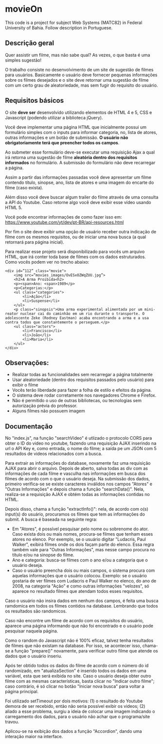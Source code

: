 # movieOn
This code is a project for subject Web Systems (MATC82) in Federal University of Bahia. Follow description in Portuguese.

## **Descrição geral**

Quer assistir um filme, mas não sabe qual? As vezes, o que basta é uma simples sugestão!

O trabalho consiste no desenvolvimento de um site de sugestão de filmes para usuários. Basicamente o usuário deve fornecer pequenas informações sobre os filmes desejados e o site deve retornar uma sugestão de filme com um certo grau de aleatoriedade, mas sem fugir do requisito do usuário.

## **Requisitos básicos**

O site **deve ser** desenvolvido utilizando elementos de HTML 4 e 5, CSS e Javascript (podendo utilizar a biblioteca jQuery).

Você deve implementar uma página HTML que inicialmente possui um formulário simples com o inputs para informar categoria,  no, lista de atores, outras informações e um botão de submissão. **O usuário não obrigatoriamente terá que preencher todos os campos**.

Ao submeter esse formulário deve-se executar uma requisição Ajax a qual irá retorna uma sugestão de filme **aleatória dentro dos requisitos informados** no formulário. A submissão do formulário não deve recarregar a página.

Assim a partir das informações passadas você deve apresentar um filme contendo título, sinopse, ano, lista de atores e uma imagem do encarte do filme (caso exista).

Além disso você deve buscar algum trailer do filme através de uma consulta a API do Youtube. Caso retorne algo você deve exibir esse vídeo usando HTML 5.

Você pode encontrar informações de como fazer isso em: https://www.youtube.com/yt/dev/pt-BR/api-resources.html

Por fim o site deve exibir uma opção de usuário receber outra indicação de filme com os mesmos requisitos, ou de iniciar uma nova busca (a qual retornará para página inicial).

Para realizar esse projeto será disponibilizado para vocês um arquivo HTML, que irá conter toda base de filmes com os dados estruturados. Como vocês podem ver no trecho abaixo:
```
<div id=”112” class="movie">
	<img src=”movies_images/OvESxOZWqZUU.jpg”>
	<h2>A Arma Proibida<h2>
	<p><span>Ano: <span>1989</p>
	<p>Categorias:</p>
	<ul class="categories">
		<li>Ação</li>
		<li>Suspense</li>
	</ul>
	<p class="sinopsis">Uma arma experimental alimentada por um mini-reator nuclear cai do caminhão em um rio durante o transporte. O adolescente Zeke (Rodney Eastman) acaba encontrando a arma e a usa contra todos que constantemente o perseguem.</p>
	<ul class="actors">
		<li>Francisco</li>
		<li>João</li>
		<li>Maria</li>
	</ul>
</div>
```


## **Observações:**

* Realizar todas as funcionalidades sem recarregar a página totalmente
* Usar aleatoriedade (dentro dos requisitos passados pelo usuário) para exibir o filme
* Vocês terão liberdade para fazer a folha de estilo e efeitos da página.
* O sistema deve rodar corretamente nos navegadores Chrome e Firefox.
* Não é permitido o uso de outras bibliotecas, ou tecnologias sem autorização prévia do professor.
* Alguns filmes não possuem imagem

## Documentação
No "index.js", na função "searchVideo" é utlizado o protocolo CORS para obter o ID do video no youtube, fazendo uma requisição AJAX inserindo na url o API Key e, como entrada, o nome do filme; a saída pe um JSON com 5 resultados de videos relacionados com a busca.

Para extrair as informações do database, novamente faz uma requisição AJAX para abrir o arquivo. Depois de aberto, salva todas as div com as informações de cada filme e vasculha nas informações em busca dos filmes de acordo com o que o usuário deseja. Na submissão dos dados, primeiro verifica-se se existe caracteres inválidos nos campos "Atores" e "Outras Informações" e depois chama a função "searchData()". Nela, realiza-se a requisição AJAX e obtém todas as informações contidas no HTML.

Depois disso, chama a função "extractInfo()": nela, de acordo com o(s) input(s) do usuário, procuramos os filmes que tem as informações do submit. A busca é baseada na seguinte regra:

* Em "Atores", é possível pesquisar pelo nome ou sobrenome do ator. Caso exista dois ou mais nomes, procura-se filmes que tenham esses atores no elenco. Por exemplo, se o usuário digitar "Ludacris, Paul Walker", exibirá filmes onde os dois façam parte do elenco. Essa regra também vale para "Outras Informações", mas nesse campo procura no título e/ou na sinopse do filme.
* Ano e categoria: busca-se filmes com o ano e/ou a categoria que o usuário deseja.
* Caso o usuário preencha dois ou mais campos, o sistema procura com aquelas informações que o usuário colocou. Exemplo: se o usuário gostaria de ver filmes com Ludacris e Paul Walker no elenco, do ano de 2008, na categoria "Ação" e como outras informações "velozes", só aparece no resultado filmes que atendam todos esses requisitos.

Caso o usuário não insira dados em nenhum dos campos, é feita uma busca ramdomica em todos os filmes contidos na database.
Lembrando que todos os resultados são randomicos.

Caso não encontre um filme de acordo com os requisitos do usuário, aparece uma página informando que não foi encontrado e o usuário pode pesquisar naquela página.

Como o random do Javascript não é 100% eficaz, talvez tenha resultados de filmes que não existam na database. Por isso, se acontecer isso, chama-se a função "prepare()" novamente, para verificar outro filme que atende os dados que o usuário inseriu.

Após ter obtido todos os dados do filme de acordo com o número do id randomizado, em "atualizaSection" é inserido todos os dados em uma variável, esta que será exibida no site. Caso o usuário deseja obter outro filme com as mesmas características, basta clicar no "Indicar outro filme"; caso contrário, é só clicar no botão "Iniciar nova busca" para voltar a página principal.

Foi utilizado setTimeout por dois motivos: (1) o resultado do Youtube demora de ser recebido, então não seria possível exibir os videos; (2) aliado a esse problema, surgiu a ideia de colocar uma imagem indicando o carregamento dos dados, para o usuário não achar que o programa/site travou.

Aplicou-se na exibição dos dados a função "Accordion", dando uma interação maior na interface.